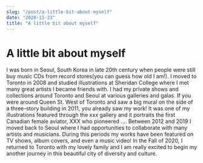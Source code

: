 ```yaml
---
slug: "/post/a-little-bit-about-myself"
date: "2020-11-23"
title: "A little bit about myself"
---
```


# A little bit about myself

I was born in Seoul, South Korea in late 20th century when people were still buy music CDs from record stores(you can guess how old I am!). I moved to Toronto in 2008 and studied illustrations at Sheridan College where I met many great artists I became friends with. I had my private shows and collections around Toronto and Seoul at various galleries and galas. If you were around Queen St. West of Toronto and saw a big mural on the side of a three-story building in 2011, you already saw my work! It was one of my illustrations featured through the xxx gallery and it portraits the first Canadian female aviator, XXX who pioneered ....
Between 2012 and 2019 I moved back to Seoul where I had opportunities to collaborate with many artists and musicians. During this periods my works have been featured on TV shows, album covers, and even a music video! In the Fall of 2020, I returned to Toronto with my lovely family and I am really excited to begin my another journey in this beautiful city of diversity and culture.
